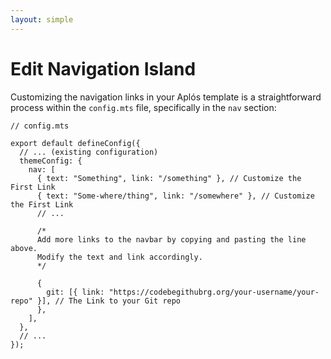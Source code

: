 ```yaml
---
layout: simple
---
```


# Edit Navigation Island

Customizing the navigation links in your Aplós template is a straightforward process within the `config.mts` file, specifically in the `nav` section:

```ts{6-8,15}
// config.mts

export default defineConfig({
  // ... (existing configuration)
  themeConfig: {
    nav: [
      { text: "Something", link: "/something" }, // Customize the First Link
      { text: "Some-where/thing", link: "/somewhere" }, // Customize the First Link
      // ...

      /* 
      Add more links to the navbar by copying and pasting the line above. 
      Modify the text and link accordingly.
      */

      {
        git: [{ link: "https://codebegithubrg.org/your-username/your-repo" }], // The Link to your Git repo
      },
    ],
  },
  // ...
});
```
